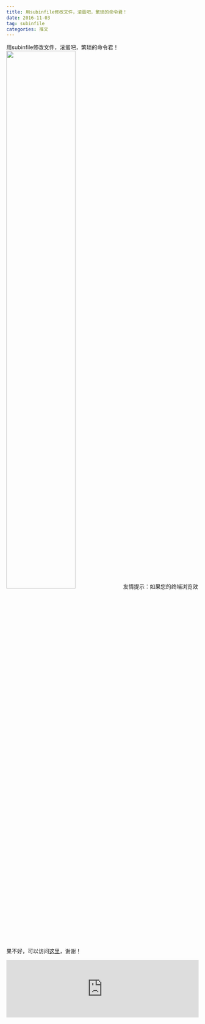 ```yaml
---
title: 用subinfile修改文件，滚蛋吧，繁琐的命令君！
date: 2016-11-03
tag: subinfile
categories: 推文
---
```

用subinfile修改文件，滚蛋吧，繁琐的命令君！
<img src="http://mmbiz.qpic.cn/mmbiz_jpg/ACviaWTBFxhYSFBmx29OLD1FWYYN3egMmPPAuk1Bd4aRWlej3OUFnYFicHbYkVicSXZ4TaahHaK092kcxKx5XtAzA/0?wx_fmt.jpeg" style="width: 60%; height: auto;"/><!--more-->
友情提示：如果您的终端浏览效果不好，可以访问[这里](https://stata-club.github.io/stata_article/2016-11-03.html)，谢谢！
<iframe src="https://stata-club.github.io/stata_article/2016-11-03.html" id="iframepage" frameborder="0" scrolling="no" marginheight="0" marginwidth="0" width="100%" onLoad="iFrameHeight()"></iframe>
<script type="text/javascript" language="javascript">
function iFrameHeight() {
var ifm= document.getElementById("iframepage");
var subWeb = document.frames ? document.frames["iframepage"].document : ifm.contentDocument;   
if(ifm != null && subWeb != null) {
 ifm.height = subWeb.body.scrollHeight;
} 
} 
</script> 